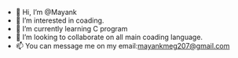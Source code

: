 - 👋 Hi, I’m @Mayank
- 👀 I’m interested in coading.
- 🌱 I’m currently learning C program 
- 💞️ I’m looking to collaborate on all main coading language.
- 📫 You can message me on my email:mayankmeg207@gmail.com

<!---
/Mayank is a ✨ special ✨ repository because its `WhoAmI.md` (this file) appears on your GitHub profile.
You can click the Preview link to take a look at your changes.
--->
